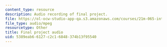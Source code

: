 ```yaml
---
content_type: resource
description: Audio recording of final project.
file: https://ol-ocw-studio-app-qa.s3.amazonaws.com/courses/21m-065-introduction-to-musical-composition-spring-2014/5389eab66127c2c16848374b13f95540_final_hchoi.mp3
file_type: audio/mpeg
resourcetype: Other
title: Final project audio
uid: 5389eab6-6127-c2c1-6848-374b13f95540
---
```

